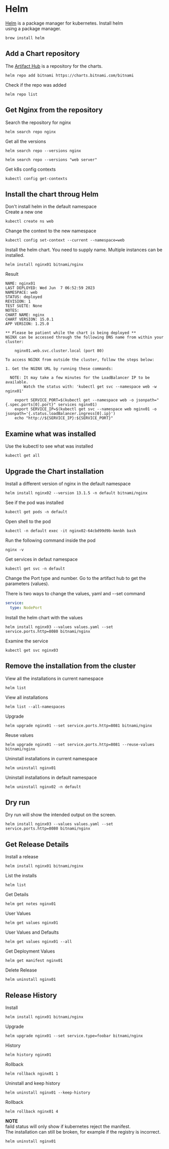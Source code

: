 # Helm

[Helm](http://helm.sh) is a package manager for kubernetes. Install helm  
using a package manager.

``` code
brew install helm
```

## Add a Chart repository

The [Artifact Hub](https://artifacthub.io) is a repository for the charts.

``` code
helm repo add bitnami https://charts.bitnami.com/bitnami
```

Check if the repo was added

``` code
helm repo list
```

## Get Nginx from the repository

Search the repository for nginx

``` code
helm search repo nginx
```

Get all the versions

``` code
helm search repo --versions nginx
```

``` code
helm search repo --versions "web server"
```

Get k8s config contexts

``` code
kubectl config get-contexts
```

## Install the chart throug Helm

Don't install helm in the default namespace  
Create a new one

``` code
kubectl create ns web
```

Change the context to the new namespace

``` code
kubectl config set-context --current --namespace=web
```

Install the helm chart. You need to supply name. Multiple instances can be installed.

``` code
helm install nginx01 bitnami/nginx
```

Result

``` code
NAME: nginx01
LAST DEPLOYED: Wed Jun  7 06:52:59 2023
NAMESPACE: web
STATUS: deployed
REVISION: 1
TEST SUITE: None
NOTES:
CHART NAME: nginx
CHART VERSION: 15.0.1
APP VERSION: 1.25.0

** Please be patient while the chart is being deployed **
NGINX can be accessed through the following DNS name from within your cluster:

    nginx01.web.svc.cluster.local (port 80)

To access NGINX from outside the cluster, follow the steps below:

1. Get the NGINX URL by running these commands:

  NOTE: It may take a few minutes for the LoadBalancer IP to be available.
        Watch the status with: 'kubectl get svc --namespace web -w nginx01'

    export SERVICE_PORT=$(kubectl get --namespace web -o jsonpath="{.spec.ports[0].port}" services nginx01)
    export SERVICE_IP=$(kubectl get svc --namespace web nginx01 -o jsonpath='{.status.loadBalancer.ingress[0].ip}')
    echo "http://${SERVICE_IP}:${SERVICE_PORT}"
```



## Examine what was installed

Use the kubectl to see what was installed

``` code
kubectl get all
```

## Upgrade the Chart installation

Install a different version of nginx in the default namespace

``` code
helm install nginx02 --version 13.1.5 -n default bitnami/nginx
```

See if the pod was installed

``` code
kubectl get pods -n default
```

Open shell to the pod

``` code
kubectl -n default exec -it nginx02-64cbd99d9b-kmnbh bash
```

Run the following command inside the pod

``` code
nginx -v
```

Get services in defaut namespace  

``` code
kubectl get svc -n default
```

Change the Port type and number. Go to the artifact hub to get the parameters (values).  

There is two ways to change the values, yaml and --set command


``` yaml
service:
  type: NodePort
```

Install the helm chart with the values

``` code
helm install nginx03 --values values.yaml --set service.ports.http=8080 bitnami/nginx
```

Examine the service

``` code
kubectl get svc nginx03
```

## Remove the installation from the cluster

View all the installations in current namespace

``` code
helm list
```

View all installations
``` code
helm list --all-namespaces
```

Upgrade

``` code
helm upgrade nginx01 --set service.ports.http=8081 bitnami/nginx
```

Reuse values

``` code
helm upgrade nginx01 --set service.ports.http=8081 --reuse-values bitnami/nginx
```

Uninstall installations in current namespace

``` code
helm uninstall nginx01
```

Uninstall installations in default namespace

``` code
helm uninstall nginx02 -n default
```

## Dry run

Dry run will show the intended output on the screen.

``` code
helm install nginx03 --values values.yaml --set service.ports.http=8080 bitnami/nginx
```

## Get Release Details

Install a release

``` code
helm install nginx01 bitnami/nginx
```

List the installs

``` code
helm list
```

Get Details

``` code
helm get notes nginx01
```

User Values

``` code
helm get values nginx01
```

User Values and Defaults

``` code
helm get values nginx01 --all
```

Get Deployment Values

``` code
helm get manifest nginx01
```

Delete Release

``` code
helm uninstall nginx01
```

## Release History

Install 

``` code
helm install nginx01 bitnami/nginx
```

Upgrade

``` code
helm upgrade nginx01 --set service.type=foobar bitnami/nginx
```

History

``` code
helm history nginx01
```

Rollback

``` code
helm rollback nginx01 1
```

Uninstall and keep history

``` code
helm uninstall nginx01 --keep-history
```

Rollback

``` code
helm rollback nginx01 4
```

**NOTE**  
faild status will only show if kubernetes reject the manifest.  
The installation can still be broken, for example if the registry is incorrect.

``` code
helm uninstall nginx01
```

